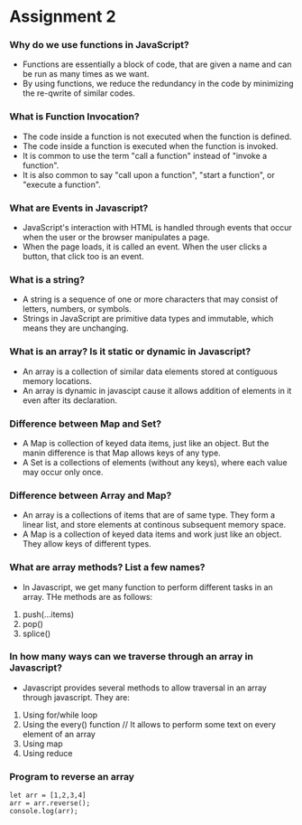 # Assignment 2

### Why do we use functions in JavaScript?

- Functions are essentially a block of code, that are given a name and can be run as many times as we want.
- By using functions, we reduce the redundancy in the code by minimizing the re-qwrite of similar codes.

### What is Function Invocation?

- The code inside a function is not executed when the function is defined.
- The code inside a function is executed when the function is invoked.
- It is common to use the term "call a function" instead of "invoke a function".
- It is also common to say "call upon a function", "start a function", or "execute a function".

### What are Events in Javascript?

- JavaScript's interaction with HTML is handled through events that occur when the user or the browser manipulates a page.
- When the page loads, it is called an event. When the user clicks a button, that click too is an event.

### What is a string?

- A string is a sequence of one or more characters that may consist of letters, numbers, or symbols. 
- Strings in JavaScript are primitive data types and immutable, which means they are unchanging.

### What is an array? Is it static or dynamic in Javascript?

- An array is a collection of similar data elements stored at contiguous memory locations.
- An array is dynamic in javascipt cause it allows addition of elements in it even after its declaration.

### Difference between Map and Set?

- A Map is collection of keyed data items, just like an object. But the manin difference is that Map allows keys of any type.
- A Set is a collections of elements (without any keys), where each value may occur only once.

### Difference between Array and Map?

- An array is a collections of items that are of same type. They form a linear list, and store elements at continous subsequent memory space.
- A Map is a collection of keyed data items and work just like an object. They allow keys of different types.

### What are array methods? List a few names?
- In Javascript, we get many function to perform different tasks in an array. THe methods are as follows:
 1. push(...items)
 2. pop()
 3. splice()

### In how many ways can we traverse through an array in Javascript?

- Javascript provides several methods to allow traversal in an array through javascript. They are:
 1. Using for/while loop
 2. Using the every() function // It allows to perform some text on every element of an array
 3. Using map
 4. Using reduce

### Program to reverse an array
`let arr = [1,2,3,4]`  
`arr = arr.reverse();`  
`console.log(arr);`
